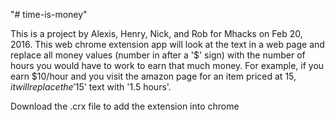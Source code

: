 "# time-is-money" 

This is a project by Alexis, Henry, Nick, and Rob for Mhacks on Feb 20, 2016.
This web chrome extension app will look at the text in a web page and replace
all money values (number in after a '$' sign) with the number of hours you 
would have to work to earn that much money. For example, if you earn $10/hour
and you visit the amazon page for an item priced at $15, it will replace the 
'$15' text with '1.5 hours'. 

Download the .crx file to add the extension into chrome
